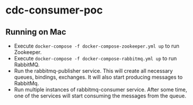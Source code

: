 # cdc-consumer-poc

## Running on Mac
- Execute `docker-compose -f docker-compose-zookeeper.yml up` to run Zookeeper.
- Execute `docker-compose -f docker-compose-rabbitmq.yml up` to run RabbitMQ.
- Run the rabbitmq-publisher service.
  This will create all necessary queues, bindings, exchanges. It will also start producing messages to RabbitMq.
- Run multiple instances of rabbitmq-consumer service. After some time, one of the services will start consuming the messages from the queue. 
